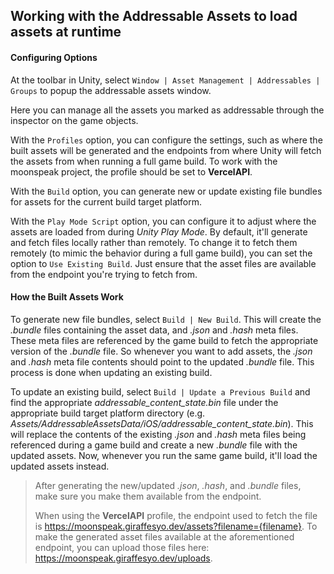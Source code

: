 ## Working with the Addressable Assets to load assets at runtime

#### Configuring Options
At the toolbar in Unity, select `Window | Asset Management | Addressables | Groups` to popup the addressable assets window.

Here you can manage all the assets you marked as addressable through the inspector on the game objects.

With the `Profiles` option, you can configure the settings, such as where the built assets will be generated and the endpoints from where Unity will fetch the assets from when running a full game build. To work with the moonspeak project, the profile should be set to **VercelAPI**. 

With the `Build` option, you can generate new or update existing file bundles for assets for the current build target platform. 

With the `Play Mode Script` option, you can configure it to adjust where the assets are loaded from during *Unity Play Mode*. By default, it'll generate and fetch files locally rather than remotely. To change it to fetch them remotely (to mimic the behavior during a full game build), you can set the option to `Use Existing Build`. Just ensure that the asset files are available from the endpoint you're trying to fetch from.

#### How the Built Assets Work
To generate new file bundles, select `Build | New Build`. This will create the *.bundle* files containing the asset data, and *.json* and *.hash* meta files. These meta files are referenced by the game build to fetch the appropriate version of the *.bundle* file. So whenever you want to add assets, the *.json* and *.hash* meta file contents should point to the updated *.bundle* file. This process is done when updating an existing build.

To update an existing build, select `Build | Update a Previous Build` and find the appropriate *addressable_content_state.bin* file under the appropriate build target platform directory (e.g. *Assets/AddressableAssetsData/iOS/addressable_content_state.bin*). This will replace the contents of the existing *.json* and *.hash* meta files being referenced during a game build and create a new *.bundle* file with the updated assets. Now, whenever you run the same game build, it'll load the updated assets instead.

> After generating the new/updated *.json*, *.hash*, and *.bundle* files, make sure you make them available from the endpoint. 
> 
> When using the **VercelAPI** profile, the endpoint used to fetch the file is https://moonspeak.giraffesyo.dev/assets?filename={filename}. To make the generated asset files available at the aforementioned endpoint, you can upload those files here: https://moonspeak.giraffesyo.dev/uploads.